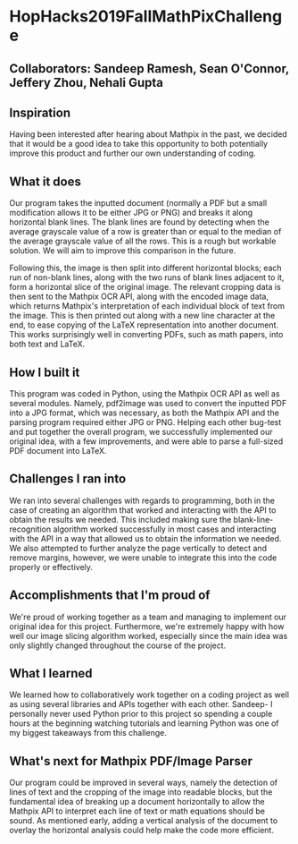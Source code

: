 # HopHacks2019FallMathPixChallenge
## Collaborators: Sandeep Ramesh, Sean O'Connor, Jeffery Zhou, Nehali Gupta

## Inspiration
Having been interested after hearing about Mathpix in the past, we decided that it would be a good idea to take this opportunity to both potentially improve this product and further our own understanding of coding.

## What it does
Our program takes the inputted document (normally a PDF but a small modification allows it to be either JPG or PNG) and breaks it along horizontal blank lines. The blank lines are found by detecting when the average grayscale value of a row is greater than or equal to the median of the average grayscale value of all the rows. This is a rough but workable solution. We will aim to improve this comparison in the future.

Following this, the image is then split into different horizontal blocks; each run of non-blank lines, along with the two runs of blank lines adjacent to it, form a horizontal slice of the original image. The relevant cropping data is then sent to the Mathpix OCR API, along with the encoded image data, which returns Mathpix's interpretation of each individual block of text from the image. This is then printed out along with a new line character at the end, to ease copying of the LaTeX representation into another document. This works surprisingly well in converting PDFs, such as math papers, into both text and LaTeX. 

## How I built it
This program was coded in Python, using the Mathpix OCR API as well as several modules. Namely, pdf2image was used to convert the inputted PDF into a JPG format, which was necessary, as both the Mathpix API and the parsing program required either JPG or PNG. Helping each other bug-test and put together the overall program, we successfully implemented our original idea, with a few improvements, and were able to parse a full-sized PDF document into LaTeX.

## Challenges I ran into
We ran into several challenges with regards to programming, both in the case of creating an algorithm that worked and interacting with the API to obtain the results we needed. This included making sure the blank-line-recognition algorithm worked successfully in most cases and interacting with the API in a way that allowed us to obtain the information we needed.
We also attempted to further analyze the page vertically to detect and remove margins, however, we were unable to integrate this into the code properly or effectively.

## Accomplishments that I'm proud of
We're proud of working together as a team and managing to implement our original idea for this project. Furthermore, we're extremely happy with how well our image slicing algorithm worked, especially since the main idea was only slightly changed throughout the course of the project.

## What I learned
We learned how to collaboratively work together on a coding project as well as using several libraries and APIs together with each other.
Sandeep- I personally never used Python prior to this project so spending a couple hours at the beginning watching tutorials and learning Python was one of my biggest takeaways from this challenge.

## What's next for Mathpix PDF/Image Parser
Our program could be improved in several ways, namely the detection of lines of text and the cropping of the image into readable blocks, but the fundamental idea of breaking up a document horizontally to allow the Mathpix API to interpret each line of text or math equations should be sound. As mentioned early, adding a vertical analysis of the document to overlay the horizontal analysis could help make the code more efficient. 
